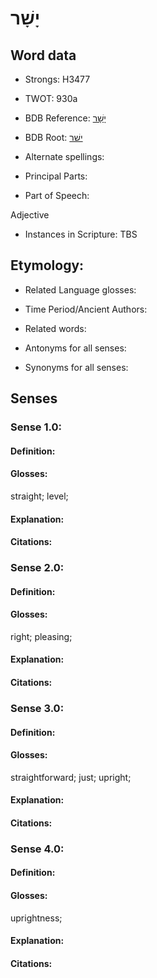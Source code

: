 # יָשָׁר

<!-- Status: S2="NeedsEdits" -->
<!-- Lexica used for edits:   -->

## Word data

* Strongs: H3477

* TWOT: 930a

* BDB Reference: [יָשָׁר](rc://en/bdb/dict/j.dz.ab)

* BDB Root: [ישׁר](rc://en/bdb/dict/j.dz.aa)

* Alternate spellings:

* Principal Parts:

* Part of Speech:

Adjective

* Instances in Scripture: TBS

## Etymology:

* Related Language glosses:

* Time Period/Ancient Authors:

* Related words:

* Antonyms for all senses:

* Synonyms for all senses:

## Senses

### Sense 1.0:

#### Definition:

#### Glosses:

straight; level; 

#### Explanation:

#### Citations:



### Sense 2.0:

#### Definition:

#### Glosses:

right; pleasing; 

#### Explanation:

#### Citations:



### Sense 3.0:

#### Definition:

#### Glosses:

straightforward; just; upright; 

#### Explanation:

#### Citations:



### Sense 4.0:

#### Definition:

#### Glosses:

uprightness; 

#### Explanation:

#### Citations:



